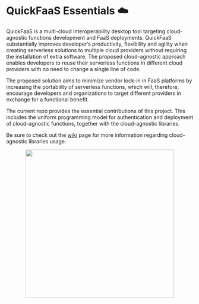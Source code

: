 # QuickFaaS Essentials ☁️

QuickFaaS is a multi-cloud interoperability desktop tool targeting cloud-agnostic functions development and FaaS deployments. QuickFaaS substantially improves developer’s productivity, flexibility and agility when creating serverless solutions to multiple cloud providers without requiring the installation of extra software. The proposed cloud-agnostic approach enables developers to reuse their serverless functions in different cloud providers with no need to change a single line of code. 

The proposed solution aims to minimize vendor lock-in in FaaS platforms by increasing the portability of serverless functions, which will, therefore, encourage developers and organizations to target different providers in exchange for a functional benefit.

The current repo provides the essential contributions of this project. This includes the uniform programming model for authentication and deployment of cloud-agnostic functions, together with the cloud-agnostic libraries.

Be sure to check out the [wiki](https://github.com/Pexers/quickfaas-essentials/wiki) page for more information regarding cloud-agnostic libraries usage.

<p align="center">
  <img src="https://user-images.githubusercontent.com/47757441/185813592-ed461efa-2c40-4d43-9024-d2cf3fc13324.png" width="400">
</p>
